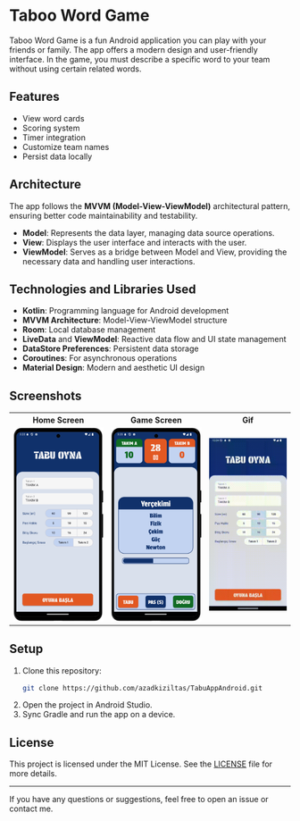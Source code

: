 # Taboo Word Game

Taboo Word Game is a fun Android application you can play with your friends or family. The app offers a modern design and user-friendly interface. In the game, you must describe a specific word to your team without using certain related words.

## Features
- View word cards
- Scoring system
- Timer integration
- Customize team names
- Persist data locally

## Architecture
The app follows the **MVVM (Model-View-ViewModel)** architectural pattern, ensuring better code maintainability and testability.

- **Model**: Represents the data layer, managing data source operations.
- **View**: Displays the user interface and interacts with the user.
- **ViewModel**: Serves as a bridge between Model and View, providing the necessary data and handling user interactions.

## Technologies and Libraries Used

- **Kotlin**: Programming language for Android development
- **MVVM Architecture**: Model-View-ViewModel structure
- **Room**: Local database management
- **LiveData** and **ViewModel**: Reactive data flow and UI state management
- **DataStore Preferences**: Persistent data storage
- **Coroutines**: For asynchronous operations
- **Material Design**: Modern and aesthetic UI design

## Screenshots

<table>
  <tr>
    <th>Home Screen</th>
    <th>Game Screen</th>
    <th>Gif</th>
  </tr>
  <tr>
    <td><img src="screenshots/home.png" style="width: 300px;" alt="Home Screen" /></td>
    <td><img src="screenshots/game.png" style="width: 300px;" alt="Game Screen" /></td>
    <td><img src="screenshots/tabu.gif" style="width: 285px;" alt="Gif" /></td>
  </tr>
</table>

## Setup

1. Clone this repository:
    ```bash
    git clone https://github.com/azadkiziltas/TabuAppAndroid.git
    ```
2. Open the project in Android Studio.
3. Sync Gradle and run the app on a device.

## License

This project is licensed under the MIT License. See the [LICENSE](LICENSE) file for more details.

---

If you have any questions or suggestions, feel free to open an issue or contact me.

